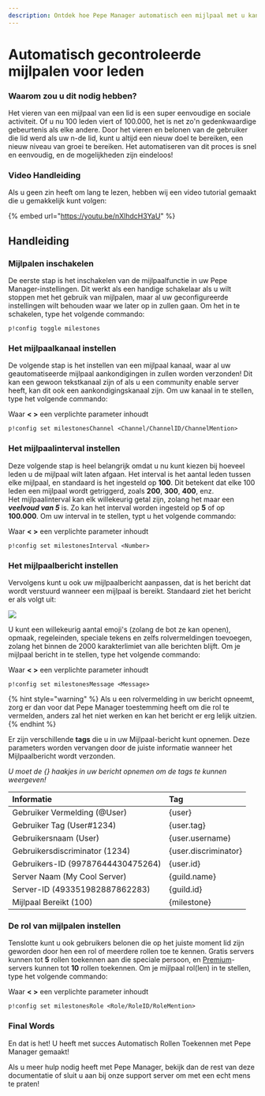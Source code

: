 ```yaml
---
description: Ontdek hoe Pepe Manager automatisch een mijlpaal met u kan vieren!
---
```


# Automatisch gecontroleerde mijlpalen voor leden

### Waarom zou u dit nodig hebben?

Het vieren van een mijlpaal van een lid is een super eenvoudige en sociale activiteit. Of u nu 100 leden viert of 100.000, het is net zo'n gedenkwaardige gebeurtenis als elke andere. Door het vieren en belonen van de gebruiker die lid werd als uw n-de lid, kunt u altijd een nieuw doel te bereiken, een nieuw niveau van groei te bereiken. Het automatiseren van dit proces is snel en eenvoudig, en de mogelijkheden zijn eindeloos!

### Video Handleiding

Als u geen zin heeft om lang te lezen, hebben wij een video tutorial gemaakt die u gemakkelijk kunt volgen:

{% embed url="https://youtu.be/nXlhdcH3YaU" %}



## Handleiding

### Mijlpalen inschakelen

De eerste stap is het inschakelen van de mijlpaalfunctie in uw Pepe Manager-instellingen. Dit werkt als een handige schakelaar als u wilt stoppen met het gebruik van mijlpalen, maar al uw geconfigureerde instellingen wilt behouden waar we later op in zullen gaan. Om het in te schakelen, type het volgende commando:

```text
p!config toggle milestones
```

### Het mijlpaalkanaal instellen

De volgende stap is het instellen van een mijlpaal kanaal, waar al uw geautomatiseerde mijlpaal aankondigingen in zullen worden verzonden! Dit kan een gewoon tekstkanaal zijn of als u een community enable server heeft, kan dit ook een aankondigingskanaal zijn. Om uw kanaal in te stellen, type het volgende commando:

Waar **&lt; &gt;** een verplichte parameter inhoudt

```text
p!config set milestonesChannel <Channel/ChannelID/ChannelMention>
```

### Het mijlpaalinterval instellen

Deze volgende stap is heel belangrijk omdat u nu kunt kiezen bij hoeveel leden u de mijlpaal wilt laten afgaan. Het interval is het aantal leden tussen elke mijlpaal, en standaard is het ingesteld op **100**. Dit betekent dat elke 100 leden een mijlpaal wordt getriggerd, zoals **200**, **300**, **400**, enz.  
Het mijlpaalinterval kan elk willekeurig getal zijn, zolang het maar een _**veelvoud van 5**_ is. Zo kan het interval worden ingesteld op **5** of op **100.000**. Om uw interval in te stellen, typt u het volgende commando:

Waar **&lt; &gt;** een verplichte parameter inhoudt

```text
p!config set milestonesInterval <Number>
```

### Het mijlpaalbericht instellen

Vervolgens kunt u ook uw mijlpaalbericht aanpassen, dat is het bericht dat wordt verstuurd wanneer een mijlpaal is bereikt. Standaard ziet het bericht er als volgt uit:

![](https://i.imgur.com/IUZMJGP.png)

U kunt een willekeurig aantal emoji's \(zolang de bot ze kan openen\), opmaak, regeleinden, speciale tekens en zelfs rolvermeldingen toevoegen, zolang het binnen de 2000 karakterlimiet van alle berichten blijft. Om je mijlpaal bericht in te stellen, type het volgende commando:

Waar **&lt; &gt;** een verplichte parameter inhoudt

```text
p!config set milestonesMessage <Message>
```

{% hint style="warning" %}
Als u een rolvermelding in uw bericht opneemt, zorg er dan voor dat Pepe Manager toestemming heeft om die rol te vermelden, anders zal het niet werken en kan het bericht er erg lelijk uitzien.
{% endhint %}

Er zijn verschillende **tags** die u in uw Mijlpaal-bericht kunt opnemen. Deze parameters worden vervangen door de juiste informatie wanneer het Mijlpaalbericht wordt verzonden.  
  
_U moet de {} haakjes in uw bericht opnemen om de tags te kunnen weergeven!_

| Informatie | Tag |
| :--- | :--- |
| Gebruiker Vermelding \(@User\) | {user} |
| Gebruiker Tag \(User\#1234\) | {user.tag} |
| Gebruikersnaam \(User\) | {user.username\) |
| Gebruikersdiscriminator \(1234\) | {user.discriminator} |
| Gebruikers-ID \(99787644430475264\) | {user.id} |
| Server Naam \(My Cool Server\) | {guild.name} |
| Server-ID \(493351982887862283\) | {guild.id} |
| Mijlpaal Bereikt \(100\) | {milestone} |

### De rol van mijlpalen instellen

Tenslotte kunt u ook gebruikers belonen die op het juiste moment lid zijn geworden door hen een rol of meerdere rollen toe te kennen. Gratis servers kunnen tot **5** rollen toekennen aan die speciale persoon, en [Premium](../information/patreon-perks.md)-servers kunnen tot **10** rollen toekennen. Om je mijlpaal rol\(len\) in te stellen, type het volgende commando:

Waar **&lt; &gt;** een verplichte parameter inhoudt

```text
p!config set milestonesRole <Role/RoleID/RoleMention>
```

### Final Words

En dat is het! U heeft met succes Automatisch Rollen Toekennen met Pepe Manager gemaakt!

Als u meer hulp nodig heeft met Pepe Manager, bekijk dan de rest van deze documentatie of sluit u aan bij onze support server om met een echt mens te praten!

